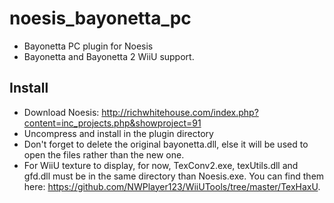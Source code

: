 # noesis_bayonetta_pc
- Bayonetta PC plugin for Noesis
- Bayonetta and Bayonetta 2 WiiU support.

## Install

- Download Noesis: http://richwhitehouse.com/index.php?content=inc_projects.php&showproject=91
- Uncompress and install in the plugin directory
- Don't forget to delete the original bayonetta.dll, else it will be used to open the files rather than the new one.
- For WiiU texture to display, for now, TexConv2.exe, texUtils.dll and gfd.dll must be in the same directory than Noesis.exe. You can find them here: https://github.com/NWPlayer123/WiiUTools/tree/master/TexHaxU.
